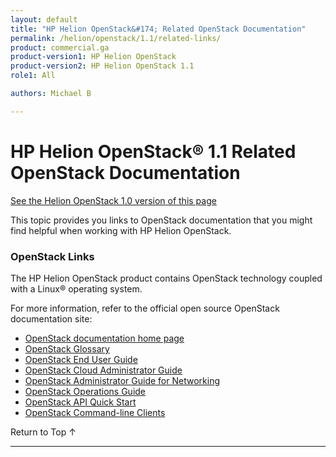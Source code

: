 ```yaml
---
layout: default
title: "HP Helion OpenStack&#174; Related OpenStack Documentation"
permalink: /helion/openstack/1.1/related-links/
product: commercial.ga
product-version1: HP Helion OpenStack
product-version2: HP Helion OpenStack 1.1
role1: All

authors: Michael B

---
```

<!--PUBLISHED-->

<script>

function PageRefresh {
onLoad="window.refresh"
}

PageRefresh();

</script>

<!--
<p style="font-size: small;"> <a href="/helion/openstack/1.1/install/dnsaas/">&#9664; PREV</a> | <a href="/helion/openstack/1.1/">&#9650; UP</a> | <a href="/helion/openstack/1.1/glossary/"> NEXT &#9654</a> </p>
-->

# HP Helion OpenStack&#174; 1.1 Related OpenStack Documentation
[See the Helion OpenStack 1.0 version of this page](/helion/openstack/related-links/)

This topic provides you links to OpenStack documentation that you might find helpful when working with HP Helion OpenStack.  

### OpenStack Links

The HP Helion OpenStack product contains OpenStack technology coupled with a Linux&#174; operating system. 

For more information, refer to the official open source OpenStack documentation site: 

* [OpenStack documentation home page](http://docs.openstack.org/)
* [OpenStack Glossary](http://docs.openstack.org/glossary/content/glossary.html)
* [OpenStack End User Guide](http://docs.openstack.org/user-guide/content/index.html)
* [OpenStack Cloud Administrator Guide](http://docs.openstack.org/trunk/openstack-compute/admin/content/index.html)
* [OpenStack Administrator Guide for Networking](http://docs.openstack.org/admin-guide-cloud/content/ch_networking.html)
* [OpenStack Operations Guide](http://docs.openstack.org/trunk/openstack-ops/content/index.html)
* [OpenStack API Quick Start](http://docs.openstack.org/api/quick-start/content/index.html#Compute_API_Quick_Start)
* [OpenStack Command-line Clients](http://docs.openstack.org/user-guide/content/install_clients.html)


<a href="#top" style="padding:14px 0px 14px 0px; text-decoration: none;"> Return to Top &#8593; </a>

----
